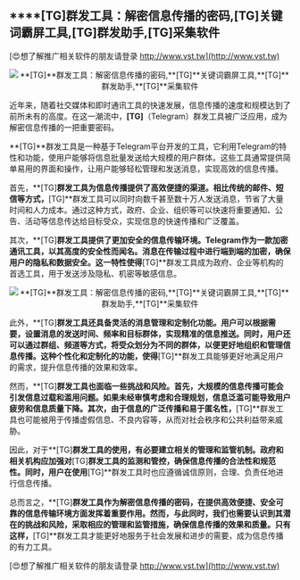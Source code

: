 ## ****[TG]**群发工具：解密信息传播的密码,**[TG]**关键词霸屏工具,**[TG]**群发助手,**[TG]**采集软件**

[😍想了解推广相关软件的朋友请登录 http://www.vst.tw](http://www.vst.tw)

 <center><img src="https://vst.tw/MP4/tuiguang/png/8.png" alt="**[TG]**群发工具：解密信息传播的密码,**[TG]**关键词霸屏工具,**[TG]**群发助手,**[TG]**采集软件"></center>

近年来，随着社交媒体和即时通讯工具的快速发展，信息传播的速度和规模达到了前所未有的高度。在这一潮流中，**[TG]**（Telegram）群发工具被广泛应用，成为解密信息传播的一把重要密码。

**[TG]**群发工具是一种基于Telegram平台开发的工具，它利用Telegram的特性和功能，使用户能够将信息批量发送给大规模的用户群体。这些工具通常提供简单易用的界面和操作，让用户能够轻松管理和发送消息，实现高效的信息传播。

首先，**[TG]**群发工具为信息传播提供了高效便捷的渠道。相比传统的邮件、短信等方式，**[TG]**群发工具可以同时向数千甚至数十万人发送消息，节省了大量时间和人力成本。通过这种方式，政府、企业、组织等可以快速将重要通知、公告、活动等信息传达给目标受众，实现信息的快速传播和广泛覆盖。

其次，**[TG]**群发工具提供了更加安全的信息传输环境。Telegram作为一款加密通讯工具，以其高度的安全性而闻名。消息在传输过程中进行端到端的加密，确保用户的隐私和数据安全。这一特性使得**[TG]**群发工具成为政府、企业等机构的首选工具，用于发送涉及隐私、机密等敏感信息。

 <center><img src="https://vst.tw/MP4/tuiguang/png/0.png" alt="**[TG]**群发工具：解密信息传播的密码,**[TG]**关键词霸屏工具,**[TG]**群发助手,**[TG]**采集软件"></center>

此外，**[TG]**群发工具还具备灵活的消息管理和定制化功能。用户可以根据需要，设置消息的发送时间、频率和目标群体，实现精准的信息推送。同时，用户还可以通过群组、频道等方式，将受众划分为不同的群体，以便更好地组织和管理信息传播。这种个性化和定制化的功能，使得**[TG]**群发工具能够更好地满足用户的需求，提升信息传播的效果和效率。

然而，**[TG]**群发工具也面临一些挑战和风险。首先，大规模的信息传播可能会引发信息过载和滥用问题。如果未经审慎考虑和合理规划，信息泛滥可能导致用户疲劳和信息质量下降。其次，由于信息的广泛传播和易于匿名性，**[TG]**群发工具也可能被用于传播虚假信息、不良内容等，从而对社会秩序和公共利益带来威胁。

因此，对于**[TG]**群发工具的使用，有必要建立相关的管理和监管机制。政府和相关机构应加强对**[TG]**群发工具的监测和管控，确保信息传播的合法性和规范性。同时，用户在使用**[TG]**群发工具时也应遵循诚信原则，合理、负责任地进行信息传播。

总而言之，**[TG]**群发工具作为解密信息传播的密码，在提供高效便捷、安全可靠的信息传输环境方面发挥着重要作用。然而，与此同时，我们也需要认识到其潜在的挑战和风险，采取相应的管理和监管措施，确保信息传播的效果和质量。只有这样，**[TG]**群发工具才能更好地服务于社会发展和进步的需要，成为信息传播的有力工具。

[😍想了解推广相关软件的朋友请登录 http://www.vst.tw](http://www.vst.tw)



